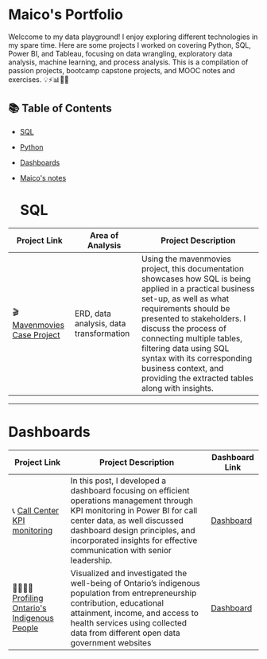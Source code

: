 # Maico's Portfolio

Welccome to my data playground! I enjoy exploring different technologies in my spare time. Here are some projects I worked on covering Python, SQL, Power BI, and Tableau, focusing on data wrangling, exploratory data analysis, machine learning, and process analysis. This is a compilation of passion projects, bootcamp capstone projects, and MOOC notes and exercises. 💡⚡📊👩‍💻

## 📚 Table of Contents
- [SQL](#sql)
- [Python](#python)
- [Dashboards](#dashboards)
- [Maico's notes](#maico-guides)

  # SQL
| Project Link | Area of Analysis | Project Description | 
|---|---|---|
| 🎬 [Mavenmovies Case Project](https://maicorebong.medium.com/practical-sql-project-mavenmovies-880e84103b9)| ERD, data analysis, data transformation | Using the mavenmovies project, this documentation showcases how SQL is being applied in a practical business set-up, as well as what requirements should be presented to stakeholders. I discuss the process of connecting multiple tables, filtering data using SQL syntax with its corresponding business context, and providing the extracted tables along with insights. | 

***

# Dashboards
| Project Link | Project Description | Dashboard Link |
|---|---|---|
| 📞 [Call Center KPI monitoring](https://maicorebong.medium.com/call-center-kpi-monitoring-using-power-cd2371d012e1) | In this post, I developed a dashboard focusing on efficient operations management through KPI monitoring in Power BI for call center data, as well discussed dashboard design principles, and incorporated insights for effective communication with senior leadership. | [Dashboard](https://app.powerbi.com/view?r=eyJrIjoiOTY1MjI3NDMtM2VjYi00OTVhLTgyYzYtMDM0NTI3ODg5ZGZkIiwidCI6ImNmYWQ4MGQzLTZiYTAtNDU4Ny1hMGUzLTE3Mzg1YzE0ZTZlNiIsImMiOjZ9) |
| 👨‍👩‍👦‍👦 [Profiling Ontario's Indigenous People](https://public.tableau.com/app/profile/maico.rebong/viz/BAN140-FinalProject/GettingtoKnowourIPCommunities) | Visualized and investigated the well-being of Ontario’s indigenous population from entrepreneurship contribution, educational attainment, income, and access to health services using collected data from different open data government websites | [Dashboard](https://public.tableau.com/app/profile/maico.rebong/viz/BAN140-FinalProject/GettingtoKnowourIPCommunities) |

